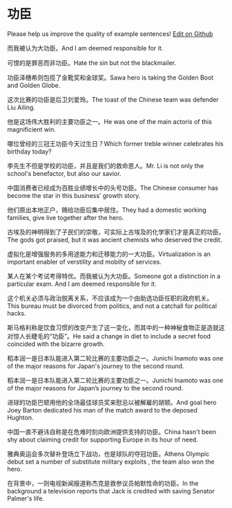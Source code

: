 # 功臣

Please help us improve the quality of example sentences! [Edit on Github](https://github.com/jiyushe/jiyu-example-sentence-source/blob/main/chinese/gongchen.md)

<p><span class="chinese">而我被认为大功臣。</span><span class="english">And I am deemed responsible for it.</span></p>

<p><span class="chinese">可恨的是罪恶而非功臣。</span><span class="english">Hate the sin but not the blackmailer.</span></p>

<p><span class="chinese">功臣泽穗希则包揽了金靴奖和金球奖。</span><span class="english">Sawa hero is taking the Golden Boot and Golden Globe.</span></p>

<p><span class="chinese">这次比赛的功臣是后卫刘爱玲。</span><span class="english">The toast of the Chinese team was defender Liu Ailing.</span></p>

<p><span class="chinese">他是这场伟大胜利的主要功臣之一。</span><span class="english">He was one of the main actoris of this magnificient win.</span></p>

<p><span class="chinese">哪位曾经的三冠王功臣今天过生日？</span><span class="english">Which former treble winner celebrates his birthday today?</span></p>

<p><span class="chinese">李先生不但是学校的功臣，并且是我们的救命恩人。</span><span class="english">Mr. Li is not only the school's benefactor, but also our savior.</span></p>

<p><span class="chinese">中国消费者已经成为百胜业绩增长中的头号功臣。</span><span class="english">The Chinese consumer has become the star in this business’ growth story.</span></p>

<p><span class="chinese">他们原出本地正户，赐给功臣后集中居住。</span><span class="english">They had a domestic working families, give live together after the hero.</span></p>

<p><span class="chinese">古埃及的神明得到了子民们的崇敬，可实际上古埃及的化学家们才是真正的功臣。</span><span class="english">The gods got praised, but it was ancient chemists who deserved the credit.</span></p>

<p><span class="chinese">虚拟化是增强服务的多用途能力和迁移能力的一大功臣。</span><span class="english">Virtualization  is an important enabler of verstility and mobilty of services.</span></p>

<p><span class="chinese">某人在某个考试考得特优。而我被认为大功臣。</span><span class="english">Someone got a distinction in a particular exam. And I am deemed responsible for it.</span></p>

<p><span class="chinese">这个机关必须与政治脱离关系，不应该成为一个由助选功臣任职的政府机关。</span><span class="english">This bureau must be divorced from politics, and not a catchall for political hacks.</span></p>

<p><span class="chinese">斯马格利称是饮食习惯的改变产生了这一变化，而其中的一种神秘食物正是造就这对惊人长睫毛的“功臣”。</span><span class="english">He said a change in diet to include a secret food coincided with the bizarre growth.</span></p>

<p><span class="chinese">稻本润一是日本队能进入第二轮比赛的主要功臣之一。</span><span class="english">Junichi Inamoto was one of the major reasons for Japan's journey to the second round.</span></p>

<p><span class="chinese">稻本润一是日本队能进入第二轮比赛的主要功臣之一。</span><span class="english">Junichi Inamoto was one of the major reasons for Japan’s journey to the second round.</span></p>

<p><span class="chinese">进球的功臣巴顿用他的全场最佳球员奖来慰忌以被解雇的胡顿。</span><span class="english">And goal hero Joey Barton dedicated his man of the match award to the deposed Hughton.</span></p>

<p><span class="chinese">中国一直不避讳自称是在危难时刻向欧洲提供支持的功臣。</span><span class="english">China hasn't been shy about claiming credit for supporting Europe in its hour of need.</span></p>

<p><span class="chinese">雅典奥运会多次替补登场立下战功，也是球队的夺冠功臣。</span><span class="english">Athens Olympic debut set a number of substitute military exploits , the team also won the hero.</span></p>

<p><span class="chinese">在背景中，一则电视新闻报道称杰克是救参议员帕默性命的功臣。</span><span class="english">In the background a television reports that Jack is credited with saving Senator Palmer's life.</span></p>

